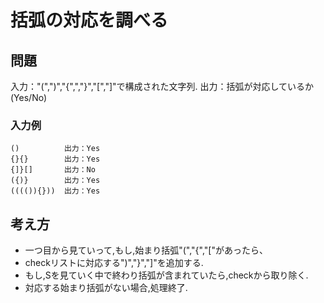 # 括弧の対応を調べる
## 問題
入力："(",")","{",","}","[","]"で構成された文字列.
出力：括弧が対応しているか(Yes/No)
### 入力例
```shell
()          出力：Yes
{}{}        出力：Yes
{]}[]       出力：No
({)}        出力：Yes
(((()){}))  出力：Yes
```
## 考え方
- 一つ目から見ていって,もし,始まり括弧"(","{","["があったら、
- checkリストに対応する")","}","]"を追加する.
- もし,Sを見ていく中で終わり括弧が含まれていたら,checkから取り除く.
- 対応する始まり括弧がない場合,処理終了.